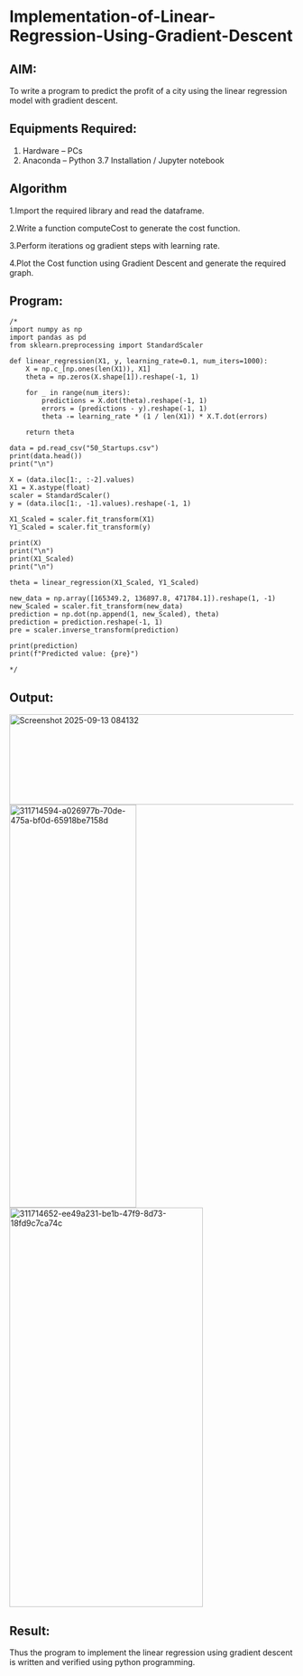 # Implementation-of-Linear-Regression-Using-Gradient-Descent

## AIM:
To write a program to predict the profit of a city using the linear regression model with gradient descent.

## Equipments Required:
1. Hardware – PCs
2. Anaconda – Python 3.7 Installation / Jupyter notebook

## Algorithm
1.Import the required library and read the dataframe.

2.Write a function computeCost to generate the cost function.

3.Perform iterations og gradient steps with learning rate.

4.Plot the Cost function using Gradient Descent and generate the required graph.

## Program:
```
/*
import numpy as np
import pandas as pd
from sklearn.preprocessing import StandardScaler

def linear_regression(X1, y, learning_rate=0.1, num_iters=1000):
    X = np.c_[np.ones(len(X1)), X1]
    theta = np.zeros(X.shape[1]).reshape(-1, 1)

    for _ in range(num_iters):
        predictions = X.dot(theta).reshape(-1, 1)
        errors = (predictions - y).reshape(-1, 1)
        theta -= learning_rate * (1 / len(X1)) * X.T.dot(errors)

    return theta

data = pd.read_csv("50_Startups.csv")
print(data.head())
print("\n")

X = (data.iloc[1:, :-2].values)
X1 = X.astype(float)
scaler = StandardScaler()
y = (data.iloc[1:, -1].values).reshape(-1, 1)

X1_Scaled = scaler.fit_transform(X1)
Y1_Scaled = scaler.fit_transform(y)

print(X)
print("\n")
print(X1_Scaled)
print("\n")

theta = linear_regression(X1_Scaled, Y1_Scaled)

new_data = np.array([165349.2, 136897.8, 471784.1]).reshape(1, -1)
new_Scaled = scaler.fit_transform(new_data)
prediction = np.dot(np.append(1, new_Scaled), theta)
prediction = prediction.reshape(-1, 1)
pre = scaler.inverse_transform(prediction)

print(prediction)
print(f"Predicted value: {pre}")
  
*/
```

## Output:

<img width="756" height="160" alt="Screenshot 2025-09-13 084132" src="https://github.com/user-attachments/assets/0c0fc7a0-04c4-4963-8943-b3f7a6af0a0e" />


<img width="225" height="713" alt="311714594-a026977b-70de-475a-bf0d-65918be7158d" src="https://github.com/user-attachments/assets/aa4b991c-a717-4c3c-ada6-5332bb8cfbf0" />

<img width="343" height="707" alt="311714652-ee49a231-be1b-47f9-8d73-18fd9c7ca74c" src="https://github.com/user-attachments/assets/ff61d2ac-fa9f-4020-a1c4-6cf29d6b6831" />


## Result:
Thus the program to implement the linear regression using gradient descent is written and verified using python programming.
